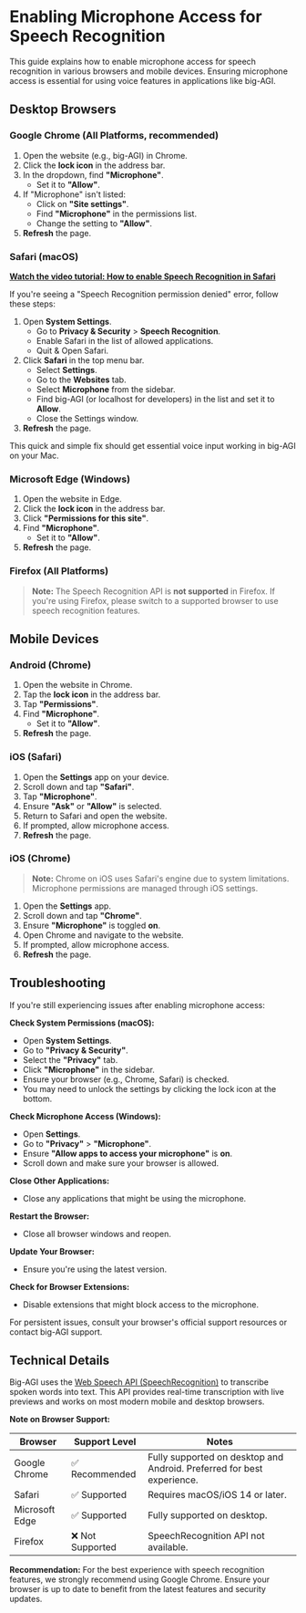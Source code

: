 # Enabling Microphone Access for Speech Recognition

This guide explains how to enable microphone access for speech recognition in various browsers and mobile devices.
Ensuring microphone access is essential for using voice features in applications like big-AGI.

## Desktop Browsers

### Google Chrome (All Platforms, recommended)

1. Open the website (e.g., big-AGI) in Chrome.
2. Click the **lock icon** in the address bar.
3. In the dropdown, find **"Microphone"**.
   - Set it to **"Allow"**.
4. If "Microphone" isn't listed:
   - Click on **"Site settings"**.
   - Find **"Microphone"** in the permissions list.
   - Change the setting to **"Allow"**.
5. **Refresh** the page.

### Safari (macOS)

**[Watch the video tutorial: How to enable Speech Recognition in Safari](https://vimeo.com/1010342201)**

If you're seeing a "Speech Recognition permission denied" error, follow these steps:

1. Open **System Settings**.
   - Go to **Privacy & Security** > **Speech Recognition**.
   - Enable Safari in the list of allowed applications.
   - Quit & Open Safari.
2. Click **Safari** in the top menu bar.
   - Select **Settings**.
   - Go to the **Websites** tab.
   - Select **Microphone** from the sidebar.
   - Find big-AGI (or localhost for developers) in the list and set it to **Allow**.
   - Close the Settings window.
3. **Refresh** the page.

This quick and simple fix should get essential voice input working in big-AGI on your Mac.

### Microsoft Edge (Windows)

1. Open the website in Edge.
2. Click the **lock icon** in the address bar.
3. Click **"Permissions for this site"**.
4. Find **"Microphone"**.
   - Set it to **"Allow"**.
5. **Refresh** the page.

### Firefox (All Platforms)

> **Note:** The Speech Recognition API is **not supported** in Firefox. If you're using Firefox, please switch to a supported browser to use speech recognition
> features.

## Mobile Devices

### Android (Chrome)

1. Open the website in Chrome.
2. Tap the **lock icon** in the address bar.
3. Tap **"Permissions"**.
4. Find **"Microphone"**.
   - Set it to **"Allow"**.
5. **Refresh** the page.

### iOS (Safari)

1. Open the **Settings** app on your device.
2. Scroll down and tap **"Safari"**.
3. Tap **"Microphone"**.
4. Ensure **"Ask"** or **"Allow"** is selected.
5. Return to Safari and open the website.
6. If prompted, allow microphone access.
7. **Refresh** the page.

### iOS (Chrome)

> **Note:** Chrome on iOS uses Safari's engine due to system limitations. Microphone permissions are managed through iOS settings.

1. Open the **Settings** app.
2. Scroll down and tap **"Chrome"**.
3. Ensure **"Microphone"** is toggled **on**.
4. Open Chrome and navigate to the website.
5. If prompted, allow microphone access.
6. **Refresh** the page.

## Troubleshooting

If you're still experiencing issues after enabling microphone access:

**Check System Permissions (macOS):**

- Open **System Settings**.
- Go to **"Privacy & Security"**.
- Select the **"Privacy"** tab.
- Click **"Microphone"** in the sidebar.
- Ensure your browser (e.g., Chrome, Safari) is checked.
- You may need to unlock the settings by clicking the lock icon at the bottom.

**Check Microphone Access (Windows):**

- Open **Settings**.
- Go to **"Privacy"** > **"Microphone"**.
- Ensure **"Allow apps to access your microphone"** is **on**.
- Scroll down and make sure your browser is allowed.

**Close Other Applications:**

- Close any applications that might be using the microphone.

**Restart the Browser:**

- Close all browser windows and reopen.

**Update Your Browser:**

- Ensure you're using the latest version.

**Check for Browser Extensions:**

- Disable extensions that might block access to the microphone.

For persistent issues, consult your browser's official support resources or contact big-AGI support.

## Technical Details

Big-AGI uses the [Web Speech API (SpeechRecognition)](https://developer.mozilla.org/en-US/docs/Web/API/SpeechRecognition)
to transcribe spoken words into text. This API provides real-time transcription with live previews and works on most
modern mobile and desktop browsers.

**Note on Browser Support:**

| Browser        | Support Level   | Notes                                                                  |
|----------------|-----------------|------------------------------------------------------------------------|
| Google Chrome  | ✅ Recommended   | Fully supported on desktop and Android. Preferred for best experience. |
| Safari         | ✅ Supported     | Requires macOS/iOS 14 or later.                                        |
| Microsoft Edge | ✅ Supported     | Fully supported on desktop.                                            |
| Firefox        | ❌ Not Supported | SpeechRecognition API not available.                                   |

**Recommendation:**
For the best experience with speech recognition features, we strongly recommend using Google Chrome. 
Ensure your browser is up to date to benefit from the latest features and security updates.
